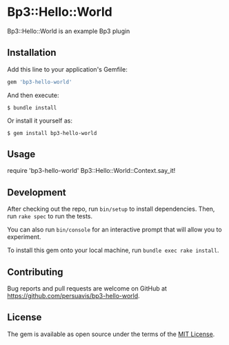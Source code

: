 # Bp3::Hello::World

Bp3::Hello::World is an example Bp3 plugin

## Installation

Add this line to your application's Gemfile:

```ruby
gem 'bp3-hello-world'
```

And then execute:

    $ bundle install

Or install it yourself as:

    $ gem install bp3-hello-world

## Usage

require 'bp3-hello-world'
Bp3::Hello::World::Context.say_it!

## Development

After checking out the repo, run `bin/setup` to install dependencies. Then, run `rake spec` to run the tests. 

You can also run `bin/console` for an interactive prompt that will allow you to experiment.

To install this gem onto your local machine, run `bundle exec rake install`.

## Contributing

Bug reports and pull requests are welcome on GitHub at https://github.com/persuavis/bp3-hello-world.

## License

The gem is available as open source under the terms of the [MIT License](https://opensource.org/licenses/MIT).
